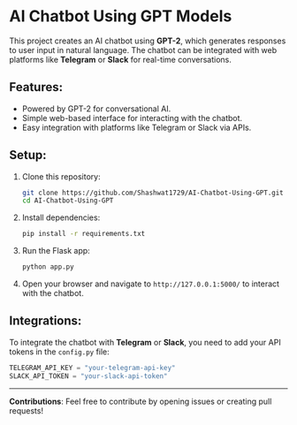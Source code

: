 # AI Chatbot Using GPT Models

This project creates an AI chatbot using **GPT-2**, which generates responses to user input in natural language. The chatbot can be integrated with web platforms like **Telegram** or **Slack** for real-time conversations.

## Features:
- Powered by GPT-2 for conversational AI.
- Simple web-based interface for interacting with the chatbot.
- Easy integration with platforms like Telegram or Slack via APIs.

## Setup:

1. Clone this repository:
   ```bash
   git clone https://github.com/Shashwat1729/AI-Chatbot-Using-GPT.git
   cd AI-Chatbot-Using-GPT
   ```

2. Install dependencies:
   ```bash
   pip install -r requirements.txt
   ```

3. Run the Flask app:
   ```bash
   python app.py
   ```

4. Open your browser and navigate to `http://127.0.0.1:5000/` to interact with the chatbot.

## Integrations:
To integrate the chatbot with **Telegram** or **Slack**, you need to add your API tokens in the `config.py` file:
```python
TELEGRAM_API_KEY = "your-telegram-api-key"
SLACK_API_TOKEN = "your-slack-api-token"
```

---

**Contributions**:
Feel free to contribute by opening issues or creating pull requests!


